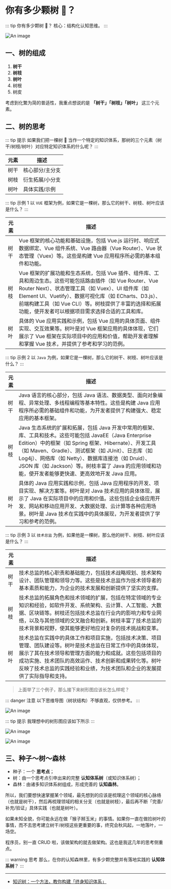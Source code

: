 # 你有多少颗树 🌲？

::: tip 你有多少颗树 🌲？
核心：结构化认知思维。
:::

![An image](/images/beyond/trees.jpg)

## 一、树的组成

1. **树干**
2. **树枝**
3. **树叶**
4. 树根
5. 树皮

考虑到化繁为简的普适性，我重点想说的是 **「树干」「树枝」「树叶」** 这三个元素。

## 二、树的思考

::: tip 提示
如果我们把一棵树 🌲 当作一个特定的知识体系，那树的三个元素（树干/树枝/树叶）对应特定知识体系的什么呢？
:::

| 元素 | 描述            |
| ---- | --------------- |
| 树干 | 核心部分/主分支 |
| 树枝 | 衍生拓展/小分支 |
| 树叶 | 具体实践/示例   |

::: tip 示例 1
以 `VUE` 框架为例，如果它是一棵树，那么它的树干、树枝、树叶应该是什么？
:::

| 元素 | 描述                                                                                                                                                                                                                                                                                                                                     |
| ---- | ---------------------------------------------------------------------------------------------------------------------------------------------------------------------------------------------------------------------------------------------------------------------------------------------------------------------------------------- |
| 树干 | Vue 框架的核心功能和基础设施，包括 Vue.js 运行时、响应式数据绑定、Vue 组件系统、Vue 路由器（Vue Router）、Vue 状态管理（Vuex）等。这些是构建 Vue 应用程序所必需的基本组件和功能。                                                                                                                                                        |
| 树枝 | Vue 框架的扩展功能和生态系统，包括 Vue 插件、组件库、工具和周边生态。这些可能包括路由插件（如 Vue Router、Vue Router Next）、状态管理工具（如 Vuex）、UI 组件库（如 Element UI、Vuetify）、数据可视化库（如 ECharts、D3.js）、前端构建工具（如 Vue CLI）等。树枝提供了丰富的选择和拓展功能，使开发者可以根据项目需求选择合适的工具和库。 |
| 树叶 | 具体的 Vue 应用实践和示例，包括 Vue 应用的具体页面、组件实现、交互效果等。树叶是对 Vue 框架应用的具体体现，它们展示了 Vue 框架在实际项目中的应用和价值，帮助开发者理解和掌握 Vue 技术，并提供了参考和学习的范例。                                                                                                                        |

::: tip 示例 2
以 `Java` 为例，如果它是一棵树，那么它的树干、树枝、树叶应该是什么？
:::

| 元素 | 描述                                                                                                                                                                                                                                                                                                                                                                                      |
| ---- | ----------------------------------------------------------------------------------------------------------------------------------------------------------------------------------------------------------------------------------------------------------------------------------------------------------------------------------------------------------------------------------------- |
| 树干 | Java 语言的核心部分，包括 Java 语法、数据类型、面向对象编程、异常处理、多线程编程等基本特性。这些是构建 Java 应用程序所必需的基础组件和功能，为开发者提供了构建强大、稳定应用的基本框架。                                                                                                                                                                                                 |
| 树枝 | Java 生态系统的扩展和拓展，包括 Java 开发中常用的框架、库、工具和技术。这些可能包括 JavaEE（Java Enterprise Edition）中的框架（如 Spring 框架、Hibernate）、开发工具（如 Maven、Gradle）、测试框架（如 JUnit）、日志库（如 Log4j）、网络库（如 Netty）、数据库连接池（如 Druid）、JSON 库（如 Jackson）等。树枝丰富了 Java 的应用领域和功能，使开发者能够更快速、更高效地开发 Java 应用。 |
| 树叶 | 具体的 Java 应用实践和示例，包括 Java 应用程序的开发、项目实现、解决方案等。树叶是对 Java 技术应用的具体体现，展示了 Java 在实际项目中的应用和价值。这些包括企业级应用开发、网站和移动应用开发、大数据处理、云计算等各种应用场景。树叶是 Java 技术在实践中的具体展现，为开发者提供了学习和参考的范例。                                                                                    |

::: tip 示例 3
以 `技术总监` 为例，如果他是一棵树，那么他的树干、树枝、树叶应该是什么？
:::

| 元素 | 描述                                                                                                                                                                                                                                                                                                         |
| ---- | ------------------------------------------------------------------------------------------------------------------------------------------------------------------------------------------------------------------------------------------------------------------------------------------------------------ |
| 树干 | 技术总监的核心职责和基础能力，包括技术战略规划、技术架构设计、团队管理和领导力等。这些是技术总监作为技术领导者的基本素质和能力，为企业的技术发展和创新提供了坚实的支撑。                                                                                                                                     |
| 树枝 | 技术总监的拓展角色和技术领域的扩展，包括在特定领域的专业知识和经验，如软件开发、系统架构、云计算、人工智能、大数据、区块链等。树枝还包括技术总监在行业内的影响力和专业网络，以及与其他领域的交叉融合和创新。树枝丰富了技术总监的技术背景和视野，使其能够更好地应对复杂的技术挑战和变革。                     |
| 树叶 | 技术总监在实践中的具体工作和项目实施，包括技术决策、项目管理、团队建设等。树叶是技术总监在日常工作中的具体体现，展示了其在技术领导和管理方面的能力和成就。这些包括项目的成功实施、技术团队的高效运作、技术创新和成果转化等。树叶反映了技术总监的实践经验和业绩，为技术团队和企业的发展提供了实际指导和支持。 |

> 上面举了三个例子，那么接下来树形图应该长怎么样呢？

::: danger 注意
以下思维导图（树状结构）不够直观，仅供参考。
:::

![An image](/images/beyond/vue.png)

::: tip 提示
我理想中的树形图应该如下所示
:::

![An image](/images/beyond/tree.png)

![An image](/images/beyond/tree-2.png)

## 三、种子～树～森林

- 种子：一个 **思考点**；
- 树：由一个思考点引申出来的完整 **认知体系树**（或知识体系树）；
- 森林：由诸多知识体系树组成，形成完善的 **认知森林**。

所以，我们要想快速掌握某个领域，最先想到的应该是梳理这个领域的核心脉络（也就是树干），然后再梳理领域的相关分支（也就是树枝），最后再不断「完善/补充/验证」具体实践（也就是树叶）。

如果未知全貌，你可能永远在做「猴子掰玉米」的事情。如果你一直在做捡树叶的事情，而不去思考建立树干/树枝这些更重要的事，终究会秋风起，一地落叶，一场空。

程序员，别一直 CRUD 啦，该做架构的就去做架构。这也是我这几年的思考侧重点。

::: warning 思考
那么，在你的认知森林里，有多少颗完整并有落地实践的 **认知体系树**？
:::

---

- [知识树：一个方法，教你构建「终身知识体系」](https://www.zhihu.com/tardis/zm/art/107023704)
